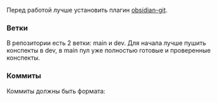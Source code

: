 Перед работой лучше установить плагин [obsidian-git](https://teletype.in/@xylyl/SetupObsidianSyncViaGit).
### Ветки
В репозитории есть 2 ветки: main и dev. Для начала лучше пушить конспекты в dev, в main пул уже полностью готовые и проверенные конспекты.
### Коммиты
Коммиты должны быть формата: 
